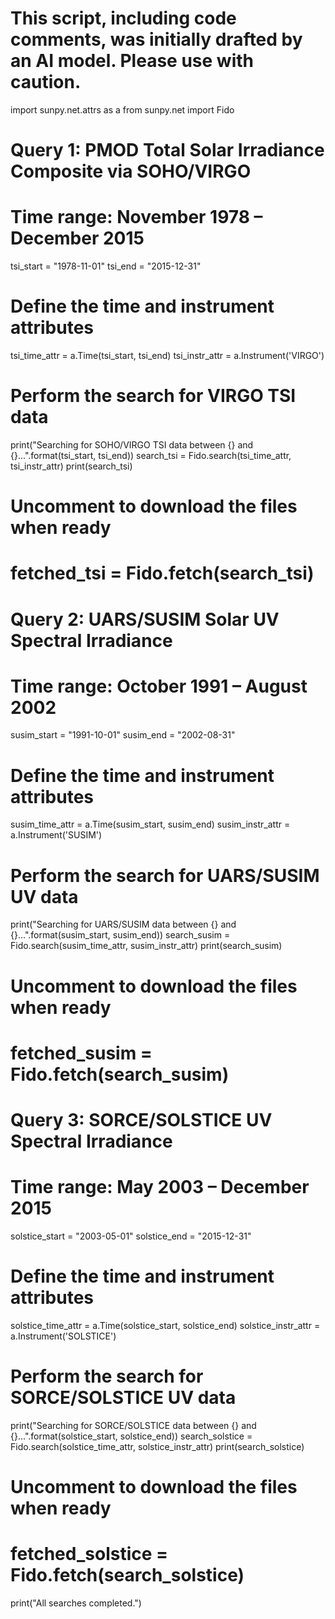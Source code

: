 # This script, including code comments, was initially drafted by an AI model. Please use with caution.

import sunpy.net.attrs as a
from sunpy.net import Fido

# Query 1: PMOD Total Solar Irradiance Composite via SOHO/VIRGO
# Time range: November 1978 – December 2015
tsi_start = "1978-11-01"
tsi_end = "2015-12-31"

# Define the time and instrument attributes
tsi_time_attr = a.Time(tsi_start, tsi_end)
tsi_instr_attr = a.Instrument('VIRGO')

# Perform the search for VIRGO TSI data
print("Searching for SOHO/VIRGO TSI data between {} and {}...".format(tsi_start, tsi_end))
search_tsi = Fido.search(tsi_time_attr, tsi_instr_attr)
print(search_tsi)

# Uncomment to download the files when ready
# fetched_tsi = Fido.fetch(search_tsi)


# Query 2: UARS/SUSIM Solar UV Spectral Irradiance
# Time range: October 1991 – August 2002
susim_start = "1991-10-01"
susim_end = "2002-08-31"

# Define the time and instrument attributes
susim_time_attr = a.Time(susim_start, susim_end)
susim_instr_attr = a.Instrument('SUSIM')

# Perform the search for UARS/SUSIM UV data
print("Searching for UARS/SUSIM data between {} and {}...".format(susim_start, susim_end))
search_susim = Fido.search(susim_time_attr, susim_instr_attr)
print(search_susim)

# Uncomment to download the files when ready
# fetched_susim = Fido.fetch(search_susim)


# Query 3: SORCE/SOLSTICE UV Spectral Irradiance
# Time range: May 2003 – December 2015
solstice_start = "2003-05-01"
solstice_end = "2015-12-31"

# Define the time and instrument attributes
solstice_time_attr = a.Time(solstice_start, solstice_end)
solstice_instr_attr = a.Instrument('SOLSTICE')

# Perform the search for SORCE/SOLSTICE UV data
print("Searching for SORCE/SOLSTICE data between {} and {}...".format(solstice_start, solstice_end))
search_solstice = Fido.search(solstice_time_attr, solstice_instr_attr)
print(search_solstice)

# Uncomment to download the files when ready
# fetched_solstice = Fido.fetch(search_solstice)

print("All searches completed.")

